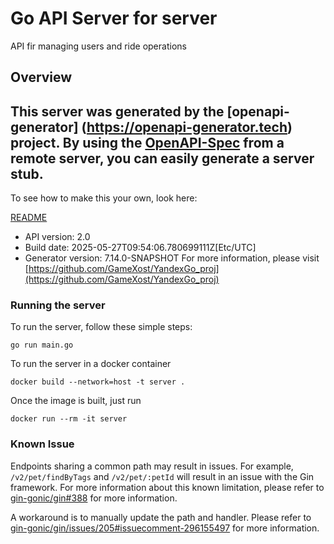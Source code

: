 # Go API Server for server

API fir managing users and ride operations

## Overview
This server was generated by the [openapi-generator]
(https://openapi-generator.tech) project.
By using the [OpenAPI-Spec](https://github.com/OAI/OpenAPI-Specification) from a remote server, you can easily generate a server stub.
-

To see how to make this your own, look here:

[README](https://openapi-generator.tech)

- API version: 2.0
- Build date: 2025-05-27T09:54:06.780699111Z[Etc/UTC]
- Generator version: 7.14.0-SNAPSHOT
For more information, please visit [https://github.com/GameXost/YandexGo_proj](https://github.com/GameXost/YandexGo_proj)

### Running the server

To run the server, follow these simple steps:

```
go run main.go
```

To run the server in a docker container
```
docker build --network=host -t server .
```

Once the image is built, just run
```
docker run --rm -it server
```

### Known Issue

Endpoints sharing a common path may result in issues. For example, `/v2/pet/findByTags` and `/v2/pet/:petId` will result in an issue with the Gin framework. For more information about this known limitation, please refer to [gin-gonic/gin#388](https://github.com/gin-gonic/gin/issues/388) for more information.

A workaround is to manually update the path and handler. Please refer to [gin-gonic/gin/issues/205#issuecomment-296155497](https://github.com/gin-gonic/gin/issues/205#issuecomment-296155497) for more information.
